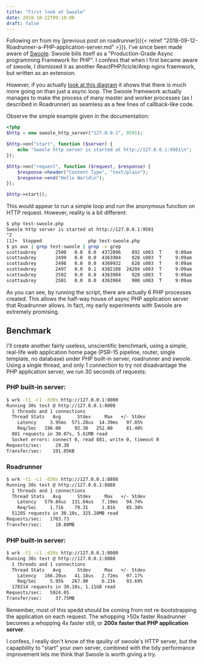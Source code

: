 ```yaml
---
title: "First look at Swoole"
date: 2018-10-22T09:10:00
draft: false
---
```


Following on from my  [previous post on roadrunner]({{< relref "2018-09-12-Roadrunner-a-PHP-application-server.md" >}}). I've since been made aware of [Swoole](https://www.swoole.co.uk). Swoole biils itself as a "Production-Grade Async programming Framework for PHP". I confess that when I first became aware of swoole, I dismissed it as another ReactPHP/Icicle/Amp nginx fraemwork, but written as an extension.

However, if you actually [look at this diagram](https://www.swoole.co.uk/how-it-works) it shows that there is much more going on than just a async loop. The Swoole framework actually manages to make the process of many master and worker processes (as I described in Roadrunner) as seamless as a few lines of callback-like code.

Observe the simple example given in the documentation:

```php
<?php
$http = new swoole_http_server("127.0.0.1", 9501);

$http->on("start", function ($server) {
    echo "Swoole http server is started at http://127.0.0.1:9501\n";
});

$http->on("request", function ($request, $response) {
    $response->header("Content-Type", "text/plain");
    $response->end("Hello World\n");
});

$http->start();
```

This would appear to run a simple loop and run the anonymous function on HTTP request. However, reality is a bit different:

```bash
$ php test-swoole.php
Swoole http server is started at http://127.0.0.1:9501
^Z
[1]+  Stopped                 php test-swoole.php
$ ps aux | grep test-swoole | grep -v grep
scottaubrey       2500   0.0  0.0  4372096    892 s003  T     9:09am   0:00.00 php test-swoole.php
scottaubrey       2499   0.0  0.0  4363904    928 s003  T     9:09am   0:00.00 php test-swoole.php
scottaubrey       2498   0.0  0.0  4369932    620 s003  T     9:09am   0:00.00 php test-swoole.php
scottaubrey       2497   0.0  0.1  4382108  24204 s003  T     9:09am   0:00.06 php test-swoole.php
scottaubrey       2502   0.0  0.0  4363904    928 s003  T     9:09am   0:00.00 php test-swoole.php
scottaubrey       2501   0.0  0.0  4363904    900 s003  T     9:09am   0:00.00 php test-swoole.php
```

As you can see, by running the script, there are actually 6 PHP processes created. This allows the half-way house of async PHP application server that Roadrunner allows.
In fact, my early experiments with Swoole are extremely promising.

## Benchmark

I'll create another fairly useless, unscientific benchmark, using a simple, real-life web application home page (PSR-15 pipeline, router, single template, no database) under PHP built-in server, roadrunner and swoole. Using a single thread, and only 1 connection to try not disadvantage the PHP application server, we run 30 seconds of requests:

### PHP built-in server:

```bash
$ wrk -t1 -c1 -d30s http://127.0.0.1:8000
Running 30s test @ http://127.0.0.1:8000
  1 threads and 1 connections
  Thread Stats   Avg      Stdev     Max   +/- Stdev
    Latency     3.95ms  571.20us  14.39ms   97.05%
    Req/Sec   196.00     92.30   252.00     81.40%
  881 requests in 30.07s, 5.61MB read
  Socket errors: connect 0, read 881, write 0, timeout 0
Requests/sec:     29.30
Transfer/sec:    191.05KB
```

### Roadrunner

```bash
$ wrk -t1 -c1 -d30s http://127.0.0.1:8888
Running 30s test @ http://127.0.0.1:8888
  1 threads and 1 connections
  Thread Stats   Avg      Stdev     Max   +/- Stdev
    Latency   579.84us  131.64us   7.19ms   94.74%
    Req/Sec     1.71k    79.31     1.81k    85.38%
  51285 requests in 30.10s, 325.20MB read
Requests/sec:   1703.73
Transfer/sec:     10.80MB
```

### PHP built-in server:

```bash
$ wrk -t1 -c1 -d30s http://127.0.0.1:8080
Running 30s test @ http://127.0.0.1:8080
  1 threads and 1 connections
  Thread Stats   Avg      Stdev     Max   +/- Stdev
    Latency   166.20us   41.18us   2.72ms   97.17%
    Req/Sec     5.95k   267.90     6.21k    93.69%
  178314 requests in 30.10s, 1.11GB read
Requests/sec:   5924.05
Transfer/sec:     37.75MB
```

Remember, most of this spedd should be coming from not re-bootstrapping the application on each request. The whopping >50x faster Roadrunner becomes a whopping 4x faster still, or **200x faster that PHP application server**.

I confess, I really don't know of the qaulity of swoole's HTTP server, but the capapbility to "start" your own server, combined with the tidy performance improvement lets me think that Swoole is worth giving a try.
